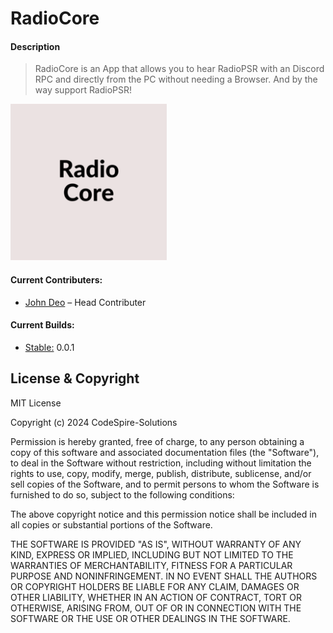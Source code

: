 # RadioCore

#### Description

> RadioCore is an App that allows you to hear RadioPSR with an Discord RPC and directly from the PC without needing a Browser. And by the way support RadioPSR!

<img src= "./assets/images/radiocore.png" alt="your-image-description" width="250" style="border-radius:75;">

#### Current Contributers:

- [John Deo](https://github.com/Kartoffelspalt) – Head Contributer

#### Current Builds:

- [Stable:](https://github.com/CodeSpire-Solutions/RadioCore/releases/tag/0.0.1) 0.0.1

## License & Copyright

MIT License

Copyright (c) 2024 CodeSpire-Solutions

Permission is hereby granted, free of charge, to any person obtaining a copy
of this software and associated documentation files (the "Software"), to deal
in the Software without restriction, including without limitation the rights
to use, copy, modify, merge, publish, distribute, sublicense, and/or sell
copies of the Software, and to permit persons to whom the Software is
furnished to do so, subject to the following conditions:

The above copyright notice and this permission notice shall be included in all
copies or substantial portions of the Software.

THE SOFTWARE IS PROVIDED "AS IS", WITHOUT WARRANTY OF ANY KIND, EXPRESS OR
IMPLIED, INCLUDING BUT NOT LIMITED TO THE WARRANTIES OF MERCHANTABILITY,
FITNESS FOR A PARTICULAR PURPOSE AND NONINFRINGEMENT. IN NO EVENT SHALL THE
AUTHORS OR COPYRIGHT HOLDERS BE LIABLE FOR ANY CLAIM, DAMAGES OR OTHER
LIABILITY, WHETHER IN AN ACTION OF CONTRACT, TORT OR OTHERWISE, ARISING FROM,
OUT OF OR IN CONNECTION WITH THE SOFTWARE OR THE USE OR OTHER DEALINGS IN THE
SOFTWARE.
